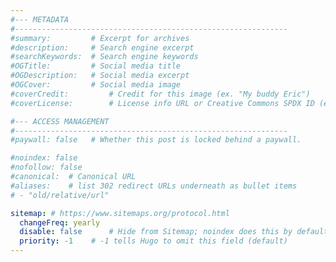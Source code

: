 ```yaml
---
#--- METADATA
#-------------------------------------------------------------
#summary:         # Excerpt for archives
#description:     # Search engine excerpt
#searchKeywords:  # Search engine keywords
#OGTitle:         # Social media title
#OGDescription:   # Social media excerpt
#OGCover:         # Social media image
#coverCredit:         # Credit for this image (ex. "My buddy Eric")
#coverLicense:        # License info URL or Creative Commons SPDX ID (ex. CC BY-NC)

#--- ACCESS MANAGEMENT
#-------------------------------------------------------------
#paywall: false   # Whether this post is locked behind a paywall.

#noindex: false
#nofollow: false
#canonical:  # Canonical URL
#aliases:    # list 302 redirect URLs underneath as bullet items
# - "old/relative/url"

sitemap: # https://www.sitemaps.org/protocol.html
  changeFreq: yearly
  disable: false      # Hide from Sitemap; noindex does this by default
  priority: -1    # -1 tells Hugo to omit this field (default)
---
```

